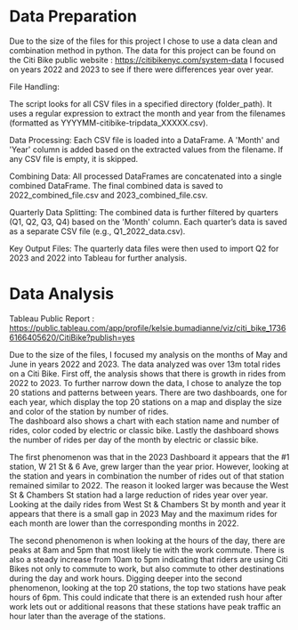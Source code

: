 # Data Preparation
Due to the size of the files for this project I chose to use a data clean and combination method in python.
The data for this project can be found on the Citi Bike public website : https://citibikenyc.com/system-data
I focused on years 2022 and 2023 to see if there were differences year over year.

File Handling:

The script looks for all CSV files in a specified directory (folder_path).
It uses a regular expression to extract the month and year from the filenames (formatted as YYYYMM-citibike-tripdata_XXXXX.csv).

Data Processing:
Each CSV file is loaded into a DataFrame.
A 'Month' and 'Year' column is added based on the extracted values from the filename.
If any CSV file is empty, it is skipped.

Combining Data:
All processed DataFrames are concatenated into a single combined DataFrame.
The final combined data is saved to 2022_combined_file.csv and 2023_combined_file.csv.

Quarterly Data Splitting:
The combined data is further filtered by quarters (Q1, Q2, Q3, Q4) based on the 'Month' column.
Each quarter’s data is saved as a separate CSV file (e.g., Q1_2022_data.csv).

Key Output Files:
The quarterly data files were then used to import Q2 for 2023 and 2022 into Tableau for further analysis.

# Data Analysis

Tableau Public Report : https://public.tableau.com/app/profile/kelsie.bumadianne/viz/citi_bike_17366166405620/CitiBike?publish=yes

Due to the size of the files, I focused my analysis on the months of May and June in years 2022 and 2023.  The data analyzed was over 13m total rides on a Citi Bike.
First off, the analysis shows that there is growth in rides from 2022 to 2023.
To further narrow down the data, I chose to analyze the top 20 stations and patterns between years.
There are two dashboards, one for each year, which display the top 20 stations on a map and display the size and color of the station by number of rides.  
The dashboard also shows a chart with each station name and number of rides, color coded by electric or classic bike.
Lastly the dashboard shows the number of rides per day of the month by electric or classic bike.

The first phenomenon was that in the 2023 Dashboard it appears that the  #1 station, W 21 St & 6 Ave, grew larger than the year prior.  However, looking at the station and years in combination the number of rides out of that station remained similar to 2022.  The reason it looked larger was because the West St & Chambers St station had a large reduction of rides year over year.
Looking at the daily rides from West St & Chambers St by month and year it appears that there is a small gap in 2023 May and the maximum rides for each month are lower than the corresponding months in 2022.

The second phenomenon is when looking at the hours of the day, there are peaks at 8am and 5pm that most likely tie with the work commute.  There is also a steady increase from 10am to 5pm indicating that riders are using Citi Bikes not only to commute to work, but also commute to other destinations during the day and work hours. 
Digging deeper into the second phenomenon, looking at the top 20 stations, the top two stations have peak hours of 6pm.  This could indicate that there is an extended rush hour after work lets out or additional reasons that these stations have peak traffic an hour later than the average of the stations.




